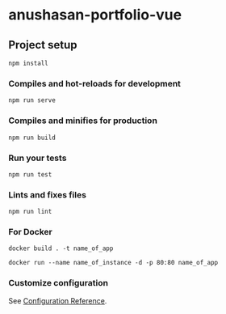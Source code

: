 # anushasan-portfolio-vue


## Project setup

```
npm install
```

### Compiles and hot-reloads for development

```
npm run serve
```

### Compiles and minifies for production

```
npm run build
```

### Run your tests

```
npm run test
```

### Lints and fixes files

```
npm run lint
```
### For Docker 

```
docker build . -t name_of_app

docker run --name name_of_instance -d -p 80:80 name_of_app
```

### Customize configuration

See [Configuration Reference](https://cli.vuejs.org/config/).
